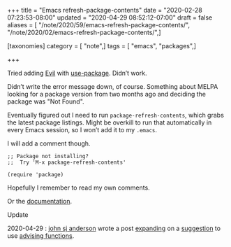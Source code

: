+++
title = "Emacs refresh-package-contents"
date = "2020-02-28 07:23:53-08:00"
updated = "2020-04-29 08:52:12-07:00"
draft = false
aliases = [ "/note/2020/59/emacs-refresh-package-contents/", "/note/2020/02/emacs-refresh-package-contents/",]

[taxonomies]
category = [ "note",]
tags = [ "emacs", "packages",]

+++

Tried adding [Evil](https://www.emacswiki.org/emacs/Evil) with
[use-package](/post/2019/11/emacs-use-package). Didn’t work.

Didn’t write the error message down, of course. Something about MELPA
looking for a package version from two months ago and deciding the
package was "Not Found".

Eventually figured out I need to run `package-refresh-contents`, which
grabs the latest package listings. Might be overkill to run that
automatically in every Emacs session, so I won’t add it to my `.emacs`.

I will add a comment though.

``` elisp
;; Package not installing?
;;  Try 'M-x package-refresh-contents'

(require 'package)
```

Hopefully I remember to read my own comments.

Or the
[documentation](https://evil.readthedocs.io/en/latest/overview.html#installation-via-package-el).

[john sj anderson]: https://genehack.org

<div class="admonition">
<p class="admonition-title">Update</p>

2020-04-29
:  [john sj anderson][] wrote a post
  [expanding](https://genehack.blog/2020/04/a-bit-of-emacs-advice/) on
  a [suggestion](https://mastodon.social/@genehack/103737652356761968)
  to use [advising
  functions](https://www.gnu.org/software/emacs/manual/html_node/elisp/Advising-Functions.html).
  
  </div>